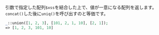 引数で指定した配列`$xss`を結合した上で、値が一意になる配列を返します。
`concat()`した後に`uniq()`を呼び出すのと等価です。

```php
_::union([1, 2, 3], [101, 2, 1, 10], [2, 1]);
=> [1, 2, 3, 101, 10]
```
